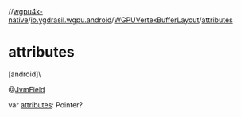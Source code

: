 //[wgpu4k-native](../../../index.md)/[io.ygdrasil.wgpu.android](../index.md)/[WGPUVertexBufferLayout](index.md)/[attributes](attributes.md)

# attributes

[android]\

@[JvmField](https://kotlinlang.org/api/core/kotlin-stdlib/kotlin.jvm/-jvm-field/index.html)

var [attributes](attributes.md): Pointer?